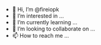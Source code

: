 - 👋 Hi, I’m @fireiopk
- 👀 I’m interested in ...
- 🌱 I’m currently learning ...
- 💞️ I’m looking to collaborate on ...
- 📫 How to reach me ...

<!---
fireiopk/fireiopk is a ✨ special ✨ repository because its `README.md` (this file) appears on your GitHub profile.
You can click the Preview link to take a look at your changes.
--->
